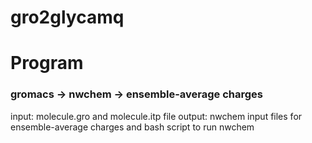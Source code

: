 # gro2glycamq

# Program
### gromacs -> nwchem -> ensemble-average charges

input: molecule.gro and molecule.itp file
output: nwchem input files for ensemble-average charges and bash script to run nwchem

